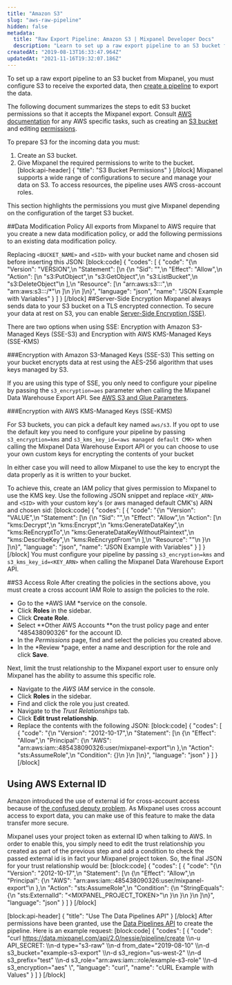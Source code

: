```yaml
---
title: "Amazon S3"
slug: "aws-raw-pipeline"
hidden: false
metadata: 
  title: "Raw Export Pipeline: Amazon S3 | Mixpanel Developer Docs"
  description: "Learn to set up a raw export pipeline to an S3 bucket from Mixpanel by configuring S3 to receive the exported data then create a pipeline to export the data."
createdAt: "2019-08-13T16:33:47.964Z"
updatedAt: "2021-11-16T19:32:07.186Z"
---
```

To set up a raw export pipeline to an S3 bucket from Mixpanel, you must configure S3 to receive the exported data, then [create a pipeline](ref:create-warehouse-pipeline) to export the data.

The following document summarizes the steps to edit S3 bucket permissions so that it accepts the Mixpanel export. Consult [AWS documentation](https://docs.aws.amazon.com/AmazonS3/latest/gsg/GetStartedWithS3.html) for any AWS specific tasks, such as creating an [S3 bucket](http://google.com) and editing [permissions](https://docs.aws.amazon.com/AmazonS3/latest/dev/using-with-s3-actions.html).

To prepare S3 for the incoming data you must:
1. Create an S3 bucket.
2. Give Mixpanel the required permissions to write to the bucket. 
[block:api-header]
{
  "title": "S3 Bucket Permissions"
}
[/block]
Mixpanel supports a wide range of configurations to secure and manage your data on S3. To access resources, the pipeline uses AWS cross-account roles.

This section highlights the permissions you must give Mixpanel depending on the configuration of the target S3 bucket.  

##Data Modification Policy
All exports from Mixpanel to AWS require that you create a new data modification policy, or add the following permissions to an existing data modification policy.

Replacing ```<BUCKET_NAME>``` and ```<SID>``` with your bucket name and chosen sid before inserting this JSON:
[block:code]
{
  "codes": [
    {
      "code": "{\n    \"Version\": \"VERSION\",\n    \"Statement\": [\n        {\n            \"Sid\": \"<SID>\",\n            \"Effect\": \"Allow\",\n            \"Action\": [\n                \"s3:PutObject\",\n                \"s3:GetObject\",\n                \"s3:ListBucket\",\n                \"s3:DeleteObject\"\n            ],\n            \"Resource\": [\n                \"arn:aws:s3:::<BUCKET-NAME>\",\n                \"arn:aws:s3:::<BUCKET-NAME>/*\"\n            ]\n        }\n    ]\n}",
      "language": "json",
      "name": "JSON Example with Variables"
    }
  ]
}
[/block]
##Server-Side Encryption
Mixpanel always sends data to your S3 bucket on a TLS encrypted connection. To secure your data at rest on S3, you can enable [Server-Side Encryption (SSE)](https://docs.aws.amazon.com/AmazonS3/latest/dev/serv-side-encryption.html).  

There are two options when using SSE: Encryption with Amazon S3-Managed Keys (SSE-S3) and Encryption with AWS KMS-Managed Keys (SSE-KMS)

###Encryption with Amazon S3-Managed Keys (SSE-S3)
This setting on your bucket encrypts data at rest using the AES-256 algorithm that uses keys managed by S3.

If you are using this type of SSE, you only need to configure your pipeline by passing the ```s3_encryption=aes``` parameter when calling the Mixpanel Data Warehouse Export API. See [AWS S3 and Glue Parameters](ref:create-pipelines).

###Encryption with AWS KMS-Managed Keys (SSE-KMS)

For S3 buckets, you can pick a default key named ```aws/s3```. If you opt to use the default key you need to configure your pipeline by passing ```s3_encryption=kms```  and ```s3_kms_key_id=<aws managed default CMK>```  when calling the Mixpanel Data Warehouse Export API or you can choose to use your own custom keys for encrypting the contents of your bucket

In either case you will need to allow Mixpanel to use the key to encrypt the data properly as it is written to your bucket.

To achieve this, create an IAM policy that gives permission to Mixpanel to use the KMS key. Use the following JSON snippet and replace ``<KEY_ARN>`` and ``<SID>`` with your custom key's (or aws managed default CMK's) ARN and chosen sid: 
[block:code]
{
  "codes": [
    {
      "code": "{\n    \"Version\": \"VALUE\",\n    \"Statement\": [\n        {\n            \"Sid\": \"<SID>\",\n            \"Effect\": \"Allow\",\n            \"Action\": [\n                \"kms:Decrypt\",\n                \"kms:Encrypt\",\n                \"kms:GenerateDataKey\",\n                \"kms:ReEncryptTo\",\n                \"kms:GenerateDataKeyWithoutPlaintext\",\n                \"kms:DescribeKey\",\n                \"kms:ReEncryptFrom\"\n            ],\n            \"Resource\": \"<KEY-ARN>\"\n        }\n    ]\n}",
      "language": "json",
      "name": "JSON Example with Variables"
    }
  ]
}
[/block]
You must configure your pipeline by passing ```s3_encryption=kms``` and ```s3_kms_key_id=<KEY_ARN>``` when calling the Mixpanel Data Warehouse Export API. 

##S3 Access Role
After creating the policies in the sections above, you must create a cross account IAM Role to assign the policies to the role.
  *   Go to the *AWS IAM *service on the console.
  *   Click **Roles** in the sidebar.
  *   Click **Create Role**.
  *   Select **Other AWS Accounts **on the trust policy page and enter "485438090326" for the account ID.
  *   In the *Permissions* page, find and select the policies you created above.
  *   In the *Review *page, enter a name and description for the role and click **Save**.

Next, limit the trust relationship to the Mixpanel export user to ensure only Mixpanel has the ability to assume this specific role.
  *   Navigate to the *AWS IAM* service in the console.
  *   Click **Roles** in the sidebar.
  *   Find and click the role you just created.
  *   Navigate to the *Trust Relationships* tab.
  *   Click **Edit trust relationship**.
  *   Replace the contents with the following JSON: 
[block:code]
{
  "codes": [
    {
      "code": "{\n  \"Version\": \"2012-10-17\",\n  \"Statement\": [\n    {\n      \"Effect\": \"Allow\",\n      \"Principal\": {\n        \"AWS\": \"arn:aws:iam::485438090326:user/mixpanel-export\"\n      },\n      \"Action\": \"sts:AssumeRole\",\n      \"Condition\": {}\n    }\n  ]\n}",
      "language": "json"
    }
  ]
}
[/block]
## Using AWS External ID 
Amazon introduced the use of external id for cross-account access because of [the confused deputy problem](https://docs.aws.amazon.com/IAM/latest/UserGuide/confused-deputy.html). As Mixpanel uses cross account access to export data, you can make use of this feature to make the data transfer more secure. 

Mixpanel uses your project token as external ID when talking to AWS. In order to enable this, you simply need to edit the trust relationship you created as part of the previous step and add a condition to check the passed external id is in fact your Mixpanel project token. So, the final JSON for your trust relationship would be:
[block:code]
{
  "codes": [
    {
      "code": "{\n  \"Version\": \"2012-10-17\",\n  \"Statement\": [\n    {\n      \"Effect\": \"Allow\",\n      \"Principal\": {\n        \"AWS\": \"arn:aws:iam::485438090326:user/mixpanel-export\"\n      },\n      \"Action\": \"sts:AssumeRole\",\n      \"Condition\": {\n        \"StringEquals\": {\n          \"sts:ExternalId\": \"<MIXPANEL_PROJECT_TOKEN>\"\n        }\n      }\n    }\n  ]\n}",
      "language": "json"
    }
  ]
}
[/block]

[block:api-header]
{
  "title": "Use The Data Pipelines API"
}
[/block]
After permissions have been granted, use the [Data Pipelines API](ref:create-warehouse-pipeline) to create the pipeline. Here is an example request:
[block:code]
{
  "codes": [
    {
      "code": "curl https://data.mixpanel.com/api/2.0/nessie/pipeline/create \\\n-u API_SECRET: \\\n-d type=\"s3-raw\" \\\n-d from_date=\"2019-08-10\" \\\n-d s3_bucket=\"example-s3-export\" \\\n-d s3_region=\"us-west-2\" \\\n-d s3_prefix=\"test\" \\\n-d s3_role=\"arn:aws:iam::<account-id>:role/example-s3-role\" \\\n-d s3_encryption=\"aes\" \\",
      "language": "curl",
      "name": "cURL Example with Values"
    }
  ]
}
[/block]
